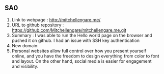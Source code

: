 ## SA0 
1. Link to webpage : http://mitchellengare.me/
2. URL to github repository : https://github.com/Mitchellengare/mitchellengare.me.git
3. Summary : I was able to run the Hello world page on the browser and pushed it on github. I had an issue with SSH key authentication
4. New domain
5. Personal websites allow full control over how you present yourself online, and you have the freedom to design everything from color to font and layout. On the other hand, social media is easier for engagement and visibility.
